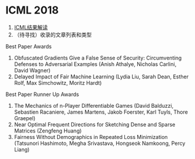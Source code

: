 # ICML 2018

1. [ICML结果解读](https://zhuanlan.zhihu.com/p/38646575)
2. （待寻找）收录的文章列表和类型

Best Paper Awards

1. Obfuscated Gradients Give a False Sense of Security: Circumventing Defenses to Adversarial Examples \(Anish Athalye, Nicholas Carlini, David Wagner\)
2. Delayed Impact of Fair Machine Learning \(Lydia Liu, Sarah Dean, Esther Rolf, Max Simchowitz, Moritz Hardt\)

Best Paper Runner Up Awards

1. The Mechanics of n-Player Differentiable Games \(David Balduzzi, Sebastien Racaniere, James Martens, Jakob Foerster, Karl Tuyls, Thore Graepel\)
2. Near Optimal Frequent Directions for Sketching Dense and Sparse Matrices \(Zengfeng Huang\)
3. Fairness Without Demographics in Repeated Loss Minimization \(Tatsunori Hashimoto, Megha Srivastava, Hongseok Namkoong, Percy Liang\)

